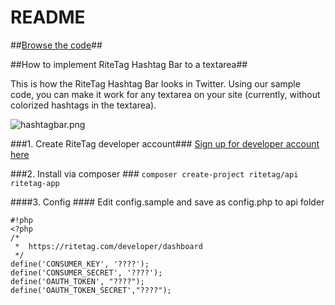 # README #

##[Browse the code](https://bitbucket.org/ritetag/ritetag-api/src/)##



##How to implement RiteTag Hashtag Bar to a textarea##

This is how the RiteTag Hashtag Bar looks in Twitter. Using our sample code, you can make it work for any textarea on your site (currently, without colorized hashtags in the textarea).

![hashtagbar.png](https://bitbucket.org/repo/pMKgRz/images/993122408-hashtagbar.png)

###1. Create RiteTag developer account###
[Sign up for developer account here](https://ritetag.com/developer/signup)



###2. Install via composer ###
```composer create-project ritetag/api ritetag-app```


####3. Config ####
Edit config.sample and save as config.php to api folder

```
#!php
<?php
/*
 *  https://ritetag.com/developer/dashboard
 */
define('CONSUMER_KEY', '????');
define('CONSUMER_SECRET', '????');
define('OAUTH_TOKEN', "????");
define('OAUTH_TOKEN_SECRET',"????");

```
